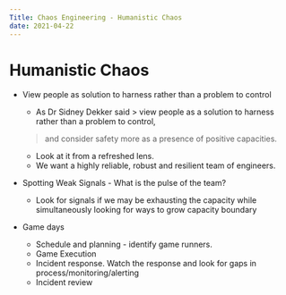 ```yaml
---
Title: Chaos Engineering - Humanistic Chaos
date: 2021-04-22
---
```


# Humanistic Chaos

* View people as solution to harness rather than a problem to control
  * As Dr Sidney Dekker said > view people as a solution to harness rather than a problem to control, 
  > and consider safety more as a presence of positive capacities.
   
  * Look at it from a refreshed lens.
  * We want a highly reliable, robust and resilient team of engineers.

* Spotting Weak Signals - What is the pulse of the team?
  * Look for signals if we may be exhausting the capacity while simultaneously looking for ways to grow capacity boundary

* Game days
  * Schedule and planning - identify game runners.
  * Game Execution
  * Incident response. Watch the response and look for gaps in process/monitoring/alerting
  * Incident review  

